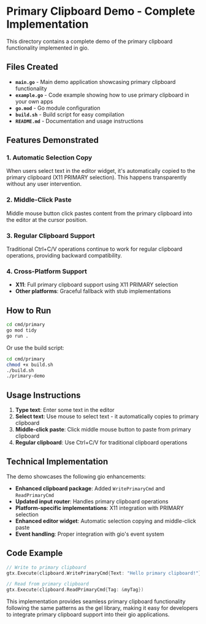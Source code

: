 # Primary Clipboard Demo - Complete Implementation

This directory contains a complete demo of the primary clipboard functionality implemented in gio.

## Files Created

- **`main.go`** - Main demo application showcasing primary clipboard functionality
- **`example.go`** - Code example showing how to use primary clipboard in your own apps
- **`go.mod`** - Go module configuration
- **`build.sh`** - Build script for easy compilation
- **`README.md`** - Documentation and usage instructions

## Features Demonstrated

### 1. Automatic Selection Copy
When users select text in the editor widget, it's automatically copied to the primary clipboard (X11 PRIMARY selection). This happens transparently without any user intervention.

### 2. Middle-Click Paste
Middle mouse button click pastes content from the primary clipboard into the editor at the cursor position.

### 3. Regular Clipboard Support
Traditional Ctrl+C/V operations continue to work for regular clipboard operations, providing backward compatibility.

### 4. Cross-Platform Support
- **X11**: Full primary clipboard support using X11 PRIMARY selection
- **Other platforms**: Graceful fallback with stub implementations

## How to Run

```bash
cd cmd/primary
go mod tidy
go run .
```

Or use the build script:
```bash
cd cmd/primary
chmod +x build.sh
./build.sh
./primary-demo
```

## Usage Instructions

1. **Type text**: Enter some text in the editor
2. **Select text**: Use mouse to select text - it automatically copies to primary clipboard
3. **Middle-click paste**: Click middle mouse button to paste from primary clipboard
4. **Regular clipboard**: Use Ctrl+C/V for traditional clipboard operations

## Technical Implementation

The demo showcases the following gio enhancements:

- **Enhanced clipboard package**: Added `WritePrimaryCmd` and `ReadPrimaryCmd`
- **Updated input router**: Handles primary clipboard operations
- **Platform-specific implementations**: X11 integration with PRIMARY selection
- **Enhanced editor widget**: Automatic selection copying and middle-click paste
- **Event handling**: Proper integration with gio's event system

## Code Example

```go
// Write to primary clipboard
gtx.Execute(clipboard.WritePrimaryCmd{Text: "Hello primary clipboard!"})

// Read from primary clipboard
gtx.Execute(clipboard.ReadPrimaryCmd{Tag: &myTag})
```

This implementation provides seamless primary clipboard functionality following the same patterns as the gel library, making it easy for developers to integrate primary clipboard support into their gio applications.
